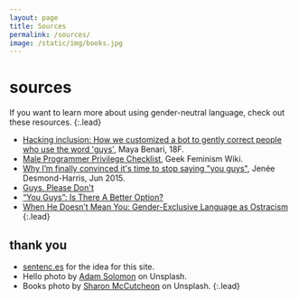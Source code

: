 ```yaml
---
layout: page
title: Sources
permalink: /sources/
image: /static/img/books.jpg
---
```


# sources

If you want to learn more about using gender-neutral language, check out these resources.
{:.lead}

- [Hacking inclusion: How we customized a bot to gently correct people who use the word 'guys'](https://web.archive.org/web/20170903230255/https://18f.gsa.gov/2016/01/12/hacking-inclusion-by-customizing-a-slack-bot/), Maya Benari, 18F.
- [Male Programmer Privilege Checklist](http://geekfeminism.wikia.com/wiki/Male_Programmer_Privilege_Checklist), Geek Feminism Wiki.
- [Why I’m finally convinced it's time to stop saying "you guys"](https://www.vox.com/2015/6/11/8761227/you-guys-sexism-language), Jenée Desmond-Harris, Jun 2015.
- [Guys. Please Don't](https://blog.doismellburning.co.uk/guys-please-dont/)
- [“You Guys”: Is There A Better Option?](https://www.dictionary.com/e/you-guys/)
- [When He Doesn’t Mean You: Gender-Exclusive Language as Ostracism](http://gap.hks.harvard.edu/when-he-doesn%E2%80%99t-mean-you-gender-exclusive-language-ostracism)
{:.lead}

## thank you

- [sentenc.es](http://sentenc.es/) for the idea for this site.
- Hello photo by [Adam Solomon](https://unsplash.com/@solomac) on Unsplash.
- Books photo by [Sharon McCutcheon](https://unsplash.com/@sharonmccutcheon) on Unsplash.
{:.lead}
